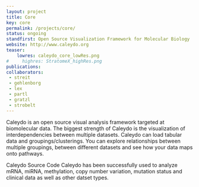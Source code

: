 ```yaml
---
layout: project
title: Core
key: core
permalink: /projects/core/
status: ongoing
standfirst: Open Source Visualization Framework for Molecular Biology
website: http://www.caleydo.org
teaser: 
    lowres: caleydo_core_lowRes.png
#     highres: StratomeX_highRes.png
publications:
collaborators:
 - streit 
 - gehlenborg
 - lex
 - partl
 - gratzl
 - strobelt
---
```


Caleydo is an open source visual analysis framework targeted at biomolecular data. The biggest strength of Caleydo is the visualization of interdependencies between multiple datasets. Caleydo can load tabular data and groupings/clusterings. You can explore relationships between multiple groupings, between different datasets and see how your data maps onto pathways.

Caleydo Source Code Caleydo has been successfully used to analyze mRNA, miRNA, methylation, copy number variation, mutation status and clinical data as well as other datset types.